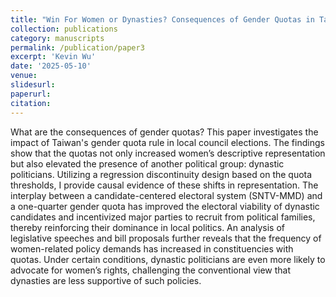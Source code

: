 ```yaml
---
title: "Win For Women or Dynasties? Consequences of Gender Quotas in Taiwan"
collection: publications
category: manuscripts
permalink: /publication/paper3
excerpt: 'Kevin Wu'
date: '2025-05-10'
venue: 
slidesurl: 
paperurl: 
citation:
---
```

What are the consequences of gender quotas? This paper investigates the impact of Taiwan's gender quota rule in local council elections. The findings show that the quotas not only increased women’s descriptive representation but also elevated the presence of another political group: dynastic politicians. Utilizing a regression discontinuity design based on the quota thresholds, I provide causal evidence of these shifts in representation. The interplay between a candidate-centered electoral system (SNTV-MMD) and a one-quarter gender quota has improved the electoral viability of dynastic candidates and incentivized major parties to recruit from political families, thereby reinforcing their dominance in local politics. An analysis of legislative speeches and bill proposals further reveals that the frequency of women-related policy demands has increased in constituencies with quotas. Under certain conditions, dynastic politicians are even more likely to advocate for women’s rights, challenging the conventional view that dynasties are less supportive of such policies.
